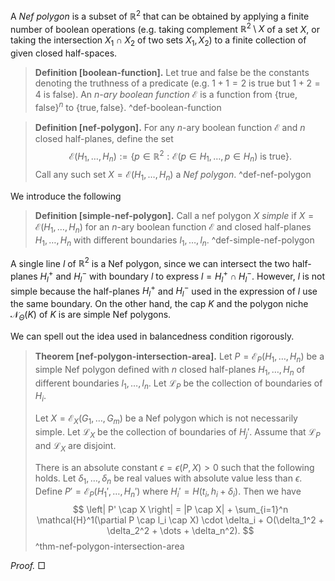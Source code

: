 A _Nef polygon_ is a subset of $\mathbb{R}^2$ that can be obtained by applying a finite number of boolean operations (e.g. taking complement $\mathbb{R}^2 \setminus X$ of a set $X$, or taking the intersection $X_1 \cap X_2$ of two sets $X_1, X_2$) to a finite collection of given closed half-spaces.

> __Definition [boolean-function].__ Let $\textsf{true}$ and $\textsf{false}$ be the constants denoting the truthness of a predicate (e.g. $1+1=2$ is $\textsf{true}$ but $1 + 2 = 4$ is $\textsf{false}$). An _$n$-ary boolean function_ $\mathcal{E}$ is a function from $\left\{ \textsf{true}, \textsf{false} \right\}^n$ to $\left\{ \textsf{true}, \textsf{false} \right\}$.
> ^def-boolean-function

> __Definition [nef-polygon].__ For any $n$-ary boolean function $\mathcal{E}$ and $n$ closed half-planes, define the set 
$$
\mathcal{E}(H_1, \dots, H_n) := \left\{ p \in \mathbb{R}^2 : \mathcal{E}(p \in H_1, \dots,p \in H_n) \text{ is } \textsf{true} \right\}.
$$
> Call any such set $X = \mathcal{E}(H_1, \dots, H_n)$ a _Nef polygon_.
> ^def-nef-polygon

We introduce the following 

> __Definition [simple-nef-polygon].__ Call a nef polygon $X$ _simple_ if $X = \mathcal{E}(H_1, \dots, H_n)$ for an $n$-ary boolean function $\mathcal{E}$ and closed half-planes $H_1, \dots, H_n$ with different boundaries $l_1, \dots, l_n$.
> ^def-simple-nef-polygon

A single line $l$ of $\mathbb{R}^2$ is a Nef polygon, since we can intersect the two half-planes $H_l^+$ and $H_l^-$ with boundary $l$ to express $l = H_l^+ \cap H_l^-$. However, $l$ is not simple because the half-planes $H_l^+$ and $H_l^-$ used in the expression of $l$ use the same boundary. On the other hand, the cap $K$ and the polygon niche $\mathcal{N}_\Theta(K)$ of $K$ is are simple Nef polygons. 

We can spell out the idea used in balancedness condition rigorously.

> __Theorem [nef-polygon-intersection-area].__ Let $P = \mathcal{E}_P(H_1, \dots, H_n)$ be a simple Nef polygon defined with $n$ closed half-planes $H_1, \dots, H_n$ of different boundaries $l_1, \dots, l_n$. Let $\mathcal{L}_P$ be the collection of boundaries of $H_i$.
> 
> Let $X = \mathcal{E}_X(G_1, \dots, G_m)$ be a Nef polygon which is not necessarily simple. Let $\mathcal{L}_X$ be the collection of boundaries of $H_j'$. Assume that $\mathcal{L}_P$ and $\mathcal{L}_X$ are disjoint.
> 
> There is an absolute constant $\epsilon = \epsilon(P, X) > 0$ such that the following holds. Let $\delta_1, \dots, \delta_n$ be real values with absolute value less than $\epsilon$. Define $P' = \mathcal{E}_P(H_1', \dots, H_n')$ where $H_i' = H(t_i, h_i + \delta_i)$. Then we have
$$
\left| P' \cap X \right| = |P \cap X| + \sum_{i=1}^n \mathcal{H}^1(\partial P \cap l_i \cap X) \cdot \delta_i + O(\delta_1^2 + \delta_2^2 + \dots + \delta_n^2).
$$
> ^thm-nef-polygon-intersection-area

_Proof._  □